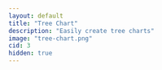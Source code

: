 ```yaml
---
layout: default
title: "Tree Chart"
description: "Easily create tree charts"
image: "tree-chart.png"
cid: 3
hidden: true
---
```


<style>
#canvas {
  display: flex;
  justify-content: center;
  align-items: center;
  overflow: hidden;
  width: 100%;
  aspect-ratio: 4/3;
  outline: 1px solid var(--md-sys-color-outline-variant);
  border-radius: 24px;
}
.tree {
  transform-origin: center;
  width: fit-content;
  height: fit-content;
  white-space: nowrap;
}
.tree ul {
  padding-top: 20px;
  position: relative;
}
.tree li {
  text-align: center;
  list-style-type: none;
  position: relative;
  padding: 20px 5px 0 5px;
  float: none;
  display: inline-block;
  vertical-align: top;
  white-space: nowrap;
  margin: 0 -2px 0 -2px;
}
.tree li::before,
.tree li::after {
  content: "";
  position: absolute;
  top: 0;
  right: 50%;
  border-top: 1px solid var(--md-sys-color-outline-variant);
  width: 50%;
  height: 20px;
}
.tree li::after {
  right: auto;
  left: 50%;
  border-left: 1px solid var(--md-sys-color-outline-variant);
}
.tree li:only-child::after,
.tree li:only-child::before {
  display: none;
}
.tree li:only-child {
  padding-top: 0;
}
.tree li:first-child::before,
.tree li:last-child::after {
  border: none;
}
.tree li:last-child::before {
  border-right: 1px solid var(--md-sys-color-outline-variant);
  border-radius: 0 8px 0 0;
}
.tree li:first-child::after {
  border-radius: 8px 0 0 0;
}
.tree ul ul::before {
  content: "";
  position: absolute;
  top: 0;
  left: 50%;
  border-left: 1px solid var(--md-sys-color-outline-variant);
  width: 0;
  height: 20px;
}
.tree li div {
  user-select: none;
  display: inline-block;
  background-color: var(--md-sys-color-background);
  color: var(--md-sys-color-on-surface);
  font-size: 16px;
  border: 1px solid var(--md-sys-color-outline-variant);
  padding: 16px;
  border-radius: 8px;
  transition: all 0.5s;
  -webkit-transition: all 0.5s;
  -moz-transition: all 0.5s;
}
</style>

<div id="canvas" class="canvas_4x3 center">
  <div id="tree" class="tree"></div>
</div>
<br>
<div id="editor"></div>

<script src="./js/highlighter.js?{{site.time|date:'%s%N'}}"></script>
<script src="./js/core_editor.js?{{site.time|date:'%s%N'}}"></script>
<script src="./js/camera_2d.js?{{site.time|date:'%s%N'}}"></script>

<script>
"use strict";

const parse_tree = (text,indentSize=2,rtl=false) => {
  const lines = text.split("\n");
  const stack = [];
  let root = null;
  lines.forEach(line => {
    if (!line.trim()) return;
    const indent = line.search(/\S|$/);
    const name = line.trim();
    const level = Math.floor(indent/indentSize);
    const node = { name };
    if (level==0) {
      root = node;
      stack.length = 0;
      stack.push(node);
    } else {
      while (stack.length>level) {
        stack.pop();
      }
      const parent = stack[stack.length-1];
      if (!parent.children) {
        parent.children = [];
      }
      if (rtl) {
        parent.children.unshift(node);
      } else {
        parent.children.push(node);
      }
      stack.push(node);
    }
  });
  return root;
}

const create_tree = (node) => {
  const li = document.createElement("li");
  const div = document.createElement("div");
  div.textContent = node.name;
  li.appendChild(div);
  if (node.children&&node.children.length>0) {
    const ul = document.createElement("ul");
    ul.classList.add("ul");
    node.children.forEach(child => {
      ul.appendChild(create_tree(child));
    });
    li.appendChild(ul);
  }
  return li;
}

const render_tree = (data) => {
  tree.innerHTML = "";
  const ul = document.createElement("ul");
  ul.classList.add("ul");
  ul.appendChild(create_tree(data));
  tree.appendChild(ul);
}

const editor = new CoreEditor("#editor", { value: `
  B
    D
    F
  C
    E
    G` });

/*const camera = new Camera2D(canvas,{},(e)=>{
  tree.style.transform = "scale("+e.z+") translateX("+e.x+"px) translateY("+e.y+"px)";
});*/
const camera = {x:0,y:200,z:0.875,max:0.5,min:10};
  
const sett = () => {
  tree.style.transform = "scale("+camera.z+") translateX("+camera.x+"px) translateY("+camera.y+"px)";
}
sett();

canvas.addEventListener("touchstart",(e) => {
  e.preventDefault();
  if (e.touches.length==2) {
    camera.do = Math.hypot(
      e.touches[0].clientX-e.touches[1].clientX,
      e.touches[0].clientY-e.touches[1].clientY
    );
    camera.xo = (e.touches[0].clientX+e.touches[1].clientX)/2;
    camera.yo = (e.touches[0].clientY+e.touches[1].clientY)/2;
    camera.cx = camera.xo;
    camera.cy = camera.yo;
    camera.touch = true;
  }
  else {
    camera.touch = false;
    if (!camera.touch) {
      camera.xo = e.touches[0].clientX;
      camera.yo = e.touches[0].clientY;
    }
  }
});
canvas.addEventListener("touchmove",(e) => {
  e.preventDefault();
  if (e.touches.length==2) {
    const ndist = Math.hypot(
      e.touches[0].clientX-e.touches[1].clientX,
      e.touches[0].clientY-e.touches[1].clientY
    );
    const nz = Math.max(Math.min(camera.z*ndist/camera.do,camera.min),camera.max);
    camera.do = ndist;
    const mx = (e.touches[0].clientX+e.touches[1].clientX)/2;
    const my = (e.touches[0].clientY+e.touches[1].clientY)/2;
    const ox =  mx-canvas.clientWidth/2;
    const oy = my-canvas.clientHeight/2;
    camera.x -= (ox/camera.z-ox/nz)-(mx-camera.cx)/nz;
    camera.y -= (oy/camera.z-oy/nz)-(my-camera.cy)/nz;
    camera.xo = ox;
    camera.yo = oy;
    camera.cx = mx;
    camera.cy = my;
    camera.z = nz;
  }
  else {
    if (camera.touch!=true) {
      camera.x += (e.touches[0].clientX-camera.xo)/camera.z;
      camera.y += (e.touches[0].clientY-camera.yo)/camera.z;
      camera.xo = e.touches[0].clientX;
      camera.yo = e.touches[0].clientY;
    }
  }
  sett();
});

canvas.addEventListener("mousedown",(e) => {
  camera.drag = true;
  camera.xo = e.clientX;
  camera.yo = e.clientY;
  camera.touch = false;
});
canvas.addEventListener("mousemove",(e) => {
  if (camera.drag) {
    camera.x += (e.clientX-camera.xo)/camera.z;
    camera.y += (e.clientY-camera.yo)/camera.z;
    camera.xo = e.clientX;
    camera.yo = e.clientY;
    sett();
  }
});
canvas.addEventListener("mouseup",() => {
  camera.drag = false;
});
canvas.addEventListener("mouseleave",() => {
  camera.drag = false;
});
canvas.addEventListener("wheel",(e) => {
  e.preventDefault();
  const mx = e.clientX-canvas.clientWidth/2;
  const my = e.clientY-canvas.clientHeight/2;
  const nz = Math.max(Math.min(camera.z*(e.deltaY<0?1.125:0.875),camera.min),camera.max);
  camera.x -= (mx/camera.z-mx/nz);
  camera.y -= (my/camera.z-my/nz);
  camera.z = nz;
  sett();
});

const update = () => {
  const val = editor.textarea.value;
  try {
    render_tree(parse_tree(val));
  } catch (err) {
    render_tree(parse_tree("Error\n  "+err.toString()));
  }
}
  
editor.textarea.addEventListener("input",() => {
  update();
});
update();

</script>
